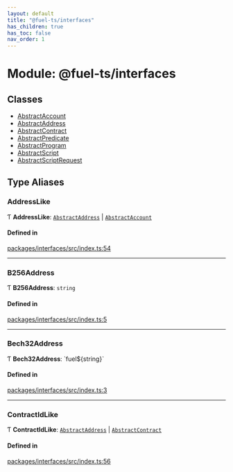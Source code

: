 ```yaml
---
layout: default
title: "@fuel-ts/interfaces"
has_children: true
has_toc: false
nav_order: 1
---
```


# Module: @fuel-ts/interfaces

## Classes

- [AbstractAccount](classes/AbstractAccount.md)
- [AbstractAddress](classes/AbstractAddress.md)
- [AbstractContract](classes/AbstractContract.md)
- [AbstractPredicate](classes/AbstractPredicate.md)
- [AbstractProgram](classes/AbstractProgram.md)
- [AbstractScript](classes/AbstractScript.md)
- [AbstractScriptRequest](classes/AbstractScriptRequest.md)

## Type Aliases

### AddressLike

Ƭ **AddressLike**: [`AbstractAddress`](classes/AbstractAddress.md) \| [`AbstractAccount`](classes/AbstractAccount.md)

#### Defined in

[packages/interfaces/src/index.ts:54](https://github.com/FuelLabs/fuels-ts/blob/master/packages/interfaces/src/index.ts#L54)

___

### B256Address

Ƭ **B256Address**: `string`

#### Defined in

[packages/interfaces/src/index.ts:5](https://github.com/FuelLabs/fuels-ts/blob/master/packages/interfaces/src/index.ts#L5)

___

### Bech32Address

Ƭ **Bech32Address**: \`fuel${string}\`

#### Defined in

[packages/interfaces/src/index.ts:3](https://github.com/FuelLabs/fuels-ts/blob/master/packages/interfaces/src/index.ts#L3)

___

### ContractIdLike

Ƭ **ContractIdLike**: [`AbstractAddress`](classes/AbstractAddress.md) \| [`AbstractContract`](classes/AbstractContract.md)

#### Defined in

[packages/interfaces/src/index.ts:56](https://github.com/FuelLabs/fuels-ts/blob/master/packages/interfaces/src/index.ts#L56)

